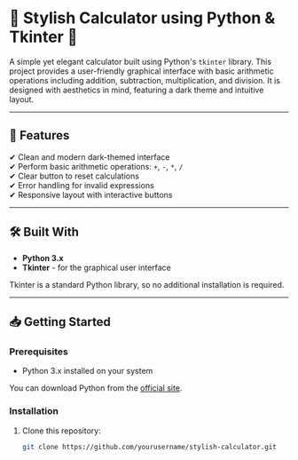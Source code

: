 # 🌟 Stylish Calculator using Python & Tkinter 🌟

A simple yet elegant calculator built using Python's `tkinter` library. This project provides a user-friendly graphical interface with basic arithmetic operations including addition, subtraction, multiplication, and division. It is designed with aesthetics in mind, featuring a dark theme and intuitive layout.

---

## 🚀 Features

✔ Clean and modern dark-themed interface  
✔ Perform basic arithmetic operations: `+`, `-`, `*`, `/`  
✔ Clear button to reset calculations  
✔ Error handling for invalid expressions  
✔ Responsive layout with interactive buttons

---

## 🛠 Built With

- **Python 3.x**
- **Tkinter** - for the graphical user interface

Tkinter is a standard Python library, so no additional installation is required.

---

## 📥 Getting Started

### Prerequisites

- Python 3.x installed on your system

You can download Python from the [official site](https://www.python.org/downloads/).

### Installation

1. Clone this repository:
   ```bash
   git clone https://github.com/yourusername/stylish-calculator.git

